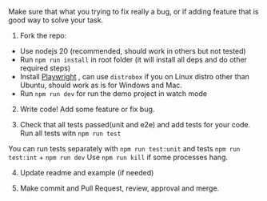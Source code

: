 Make sure that what you trying to fix really a bug, or if adding feature that is good way to solve your task.

1. Fork the repo:

- Use nodejs 20 (recommended, should work in others but not tested)
- Run `npm run install` in root folder (it will install all deps and do other required steps)
- Install [Playwright](https://playwright.dev/docs/intro) , can use `distrobox` if you on Linux distro other than Ubuntu, should work as is for Windows and Mac.
- Run `npm run dev` for run the demo project in watch mode

2. Write code! Add some feature or fix bug.

3. Check that all tests passed(unit and e2e) and add tests for your code.
Run all tests witn `npm run test`

You can run tests separately with `npm run test:unit` and tests `npm run test:int` + `npm run dev`
Use `npm run kill` if some processes hang.

4. Update readme and example (if needed)

5. Make commit and Pull Request, review, approval and merge.
